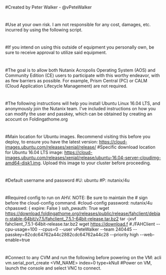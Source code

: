 #Created by Peter Walker - @vPeteWalker
#
#Use at your own risk. I am not responsible for any cost, damages, etc. incurred by using the following script.
#
#If you intend on using this outside of equipment you personally own, be sure to receive approval to utilize said equipment.
#
#The goal is to allow both Nutanix Acropolis Operating System (AOS) and Community Edition (CE) users to participate with this worthy endeavor, with as few barriers as possible. For example, Prism Central (PC) or CALM (Cloud Application Lifecycle Management) are not required.
#
#The following instructions will help you install Ubuntu Linux 16.04 LTS, and anonymously join the Nutanix team.  I've included instructions on how you can modify the user and passkey, which can be obtained by creating an acocunt on Foldingathome.org
#
#Main location for Ubuntu images. Recommend visiting this before you deploy, to ensure you have the latest version: https://cloud-images.ubuntu.com/releases/xenial/release/
#Specific download location for Ubuntu 16.04 LTS image: https://cloud-images.ubuntu.com/releases/xenial/release/ubuntu-16.04-server-cloudimg-amd64-disk1.img. Upload this image to your cluster before proceeding.
#
#Default username and password
#U: ubuntu
#P: nutanix/4u
#
#Required config to run on AHV. NOTE: Be sure to maintain the # sign before the cloud-config command.
#cloud-config
password: nutanix/4u
chpasswd: { expire: False }
ssh_pwauth: True
wget https://download.foldingathome.org/releases/public/release/fahclient/debian-stable-64bit/v7.5/fahclient_7.5.1-64bit-release.tar.bz2
tar -jxvf fahclient_7.5.1-64bit-release.tar.bz2
wget https://download.f
#./FAHClient --cpu-usage=100 --cpus=0 --user vPeteWalker --team 240445 --passkey=82cdc64762a44c2882cdc64762a44c28 --priority high --web-enable=true
#
#Connect to any CVM and run the following before powering on the VM:
acli vm.serial_port_create <VM_NAME> index=0 type=kNull
#Power on VM, launch the console and select VNC to connect.
